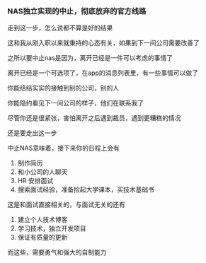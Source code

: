 ### NAS独立实现的中止，彻底放弃的官方线路

走到这一步，怎么说都不算是好的结果

这和我从刚入职以来就秉持的心态有关，如果到下一间公司需要改善了



之所以要中止nas是因为，离开已经是一件可以考虑的事情了

离开已经是一个可选项了，在app的消息列表里，有一些事情可以做了

你能结结实实的接触到别的公司，别的人

你能隐约看见下一间公司的样子，他们在联系我了



尽管你还是很紧张，害怕离开之后遇到裁员，遇到更糟糕的情况

还是要走出这一步



中止NAS意味着，接下来你的日程上会有

1. 制作简历
2. 和小公司的人聊天
3. HR 安排面试
4. 搜索面试经验，准备捡起大学课本，买技术基础书

这是和面试直接相关的，与面试无关的还有

1. 建立个人技术博客
2. 学习技术，独立开发项目
3. 保证有质量的更新



而这些，需要勇气和强大的自制能力







